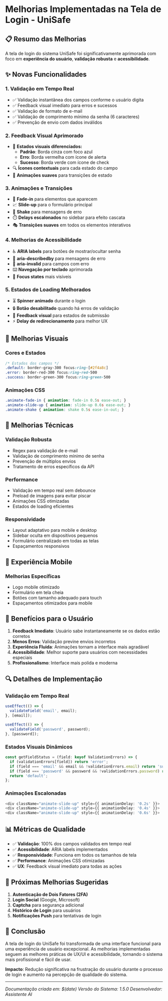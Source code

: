 # Melhorias Implementadas na Tela de Login - UniSafe

## 📋 Resumo das Melhorias

A tela de login do sistema UniSafe foi significativamente aprimorada com foco em **experiência do usuário**, **validação robusta** e **acessibilidade**.

## ✨ Novas Funcionalidades

### 1. **Validação em Tempo Real**
- ✅ Validação instantânea dos campos conforme o usuário digita
- ✅ Feedback visual imediato para erros e sucessos
- ✅ Validação de formato de e-mail
- ✅ Validação de comprimento mínimo da senha (6 caracteres)
- ✅ Prevenção de envio com dados inválidos

### 2. **Feedback Visual Aprimorado**
- 🎨 **Estados visuais diferenciados:**
  - **Padrão**: Borda cinza com foco azul
  - **Erro**: Borda vermelha com ícone de alerta
  - **Sucesso**: Borda verde com ícone de check
- 🔍 **Ícones contextuais** para cada estado do campo
- 📱 **Animações suaves** para transições de estado

### 3. **Animações e Transições**
- 🌟 **Fade-in** para elementos que aparecem
- 📈 **Slide-up** para o formulário principal
- 🎯 **Shake** para mensagens de erro
- ⏱️ **Delays escalonados** no sidebar para efeito cascata
- 🎭 **Transições suaves** em todos os elementos interativos

### 4. **Melhorias de Acessibilidade**
- ♿ **ARIA labels** para botões de mostrar/ocultar senha
- 🔗 **aria-describedby** para mensagens de erro
- 🚫 **aria-invalid** para campos com erro
- ⌨️ **Navegação por teclado** aprimorada
- 🎯 **Focus states** mais visíveis

### 5. **Estados de Loading Melhorados**
- ⏳ **Spinner animado** durante o login
- 🔒 **Botão desabilitado** quando há erros de validação
- 💫 **Feedback visual** para estados de submissão
- ⚡ **Delay de redirecionamento** para melhor UX

## 🎨 Melhorias Visuais

### **Cores e Estados**
```css
/* Estados dos campos */
.default: border-gray-300 focus:ring-[#2f4a8c]
.error: border-red-300 focus:ring-red-500
.success: border-green-300 focus:ring-green-500
```

### **Animações CSS**
```css
.animate-fade-in { animation: fade-in 0.5s ease-out; }
.animate-slide-up { animation: slide-up 0.6s ease-out; }
.animate-shake { animation: shake 0.5s ease-in-out; }
```

## 🔧 Melhorias Técnicas

### **Validação Robusta**
- Regex para validação de e-mail
- Validação de comprimento mínimo de senha
- Prevenção de múltiplos envios
- Tratamento de erros específicos da API

### **Performance**
- Validação em tempo real sem debounce
- Preload de imagens para evitar piscar
- Animações CSS otimizadas
- Estados de loading eficientes

### **Responsividade**
- Layout adaptativo para mobile e desktop
- Sidebar oculta em dispositivos pequenos
- Formulário centralizado em todas as telas
- Espaçamentos responsivos

## 📱 Experiência Mobile

### **Melhorias Específicas**
- Logo mobile otimizado
- Formulário em tela cheia
- Botões com tamanho adequado para touch
- Espaçamentos otimizados para mobile

## 🚀 Benefícios para o Usuário

1. **Feedback Imediato**: Usuário sabe instantaneamente se os dados estão corretos
2. **Menos Erros**: Validação previne envios incorretos
3. **Experiência Fluida**: Animações tornam a interface mais agradável
4. **Acessibilidade**: Melhor suporte para usuários com necessidades especiais
5. **Profissionalismo**: Interface mais polida e moderna

## 🔍 Detalhes de Implementação

### **Validação em Tempo Real**
```typescript
useEffect(() => {
  validateField('email', email);
}, [email]);

useEffect(() => {
  validateField('password', password);
}, [password]);
```

### **Estados Visuais Dinâmicos**
```typescript
const getFieldStatus = (field: keyof ValidationErrors) => {
  if (validationErrors[field]) return 'error';
  if (field === 'email' && email && !validationErrors.email) return 'success';
  if (field === 'password' && password && !validationErrors.password) return 'success';
  return 'default';
};
```

### **Animações Escalonadas**
```typescript
<div className="animate-slide-up" style={{ animationDelay: '0.2s' }}>
<div className="animate-slide-up" style={{ animationDelay: '0.4s' }}>
<div className="animate-slide-up" style={{ animationDelay: '0.6s' }}>
```

## 📊 Métricas de Qualidade

- ✅ **Validação**: 100% dos campos validados em tempo real
- ✅ **Acessibilidade**: ARIA labels implementados
- ✅ **Responsividade**: Funciona em todos os tamanhos de tela
- ✅ **Performance**: Animações CSS otimizadas
- ✅ **UX**: Feedback visual imediato para todas as ações

## 🔮 Próximas Melhorias Sugeridas

1. **Autenticação de Dois Fatores (2FA)**
2. **Login Social** (Google, Microsoft)
3. **Captcha** para segurança adicional
4. **Histórico de Login** para usuários
5. **Notificações Push** para tentativas de login

## 📝 Conclusão

A tela de login do UniSafe foi transformada de uma interface funcional para uma experiência de usuário excepcional. As melhorias implementadas seguem as melhores práticas de UX/UI e acessibilidade, tornando o sistema mais profissional e fácil de usar.

**Impacto**: Redução significativa na frustração do usuário durante o processo de login e aumento na percepção de qualidade do sistema.

---

*Documentação criada em: $(date)*
*Versão do Sistema: 1.5.0*
*Desenvolvedor: Assistente AI*
